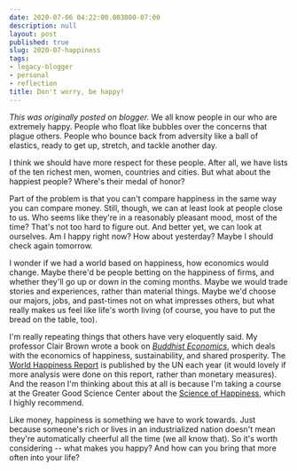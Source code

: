 ```yaml
---
date: 2020-07-06 04:22:00.003000-07:00
description: null
layout: post
published: true
slug: 2020-07-happiness
tags:
- legacy-blogger
- personal
- reflection
title: Don't worry, be happy!
---
```



*This was originally posted on blogger.*
We all know people in our who are extremely happy. People who float like bubbles over the concerns that plague others. People who bounce back from adversity like a ball of elastics, ready to get up, stretch, and tackle another day.  

  

I think we should have more respect for these people. After all, we have lists of the ten richest men, women, countries and cities. But what about the happiest people? Where's their medal of honor?  

  

Part of the problem is that you can't compare happiness in the same way you can compare money. Still, though, we can at least look at people close to us. Who seems like they're in a reasonably pleasant mood, most of the time? That's not too hard to figure out. And better yet, we can look at ourselves. Am I happy right now? How about yesterday? Maybe I should check again tomorrow.  

  

I wonder if we had a world based on happiness, how economics would change. Maybe there'd be people betting on the happiness of firms, and whether they'll go up or down in the coming months. Maybe we would trade stories and experiences, rather than material things. Maybe we'd choose our majors, jobs, and past-times not on what impresses others, but what really makes us feel like life's worth living (of course, you have to put the bread on the table, too).  

  

I'm really repeating things that others have very eloquently said. My professor Clair Brown wrote a book on [*Buddhist Economics*](https://buddhisteconomics.net/), which deals with the economics of happiness, sustainability, and shared prosperity. The [World Happiness Report](https://en.wikipedia.org/wiki/World_Happiness_Report) is published by the UN each year (it would lovely if more analysis were done on this report, rather than monetary measures). And the reason I'm thinking about this at all is because I'm taking a course at the Greater Good Science Center about the [Science of Happiness](https://www.edx.org/course/the-science-of-happiness-3), which I highly recommend.  

  

Like money, happiness is something we have to work towards. Just because someone's rich or lives in an industrialized nation doesn't mean they're automatically cheerful all the time (we all know that). So it's worth considering -- what makes you happy? And how can you bring that more often into your life?